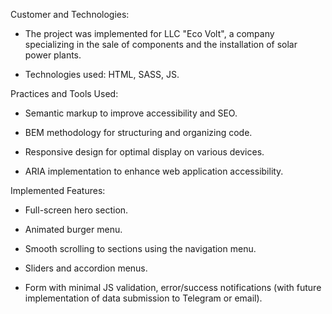 Customer and Technologies:

- The project was implemented for LLC "Eco Volt", a company specializing in the sale of components and the installation of solar power plants.

- Technologies used: HTML, SASS, JS.

Practices and Tools Used:

- Semantic markup to improve accessibility and SEO.
  
- BEM methodology for structuring and organizing code.
  
- Responsive design for optimal display on various devices.
  
- ARIA implementation to enhance web application accessibility.

Implemented Features:

- Full-screen hero section.
  
- Animated burger menu.
  
- Smooth scrolling to sections using the navigation menu.
  
- Sliders and accordion menus.
  
- Form with minimal JS validation, error/success notifications (with future implementation of data submission to Telegram or email).
  
